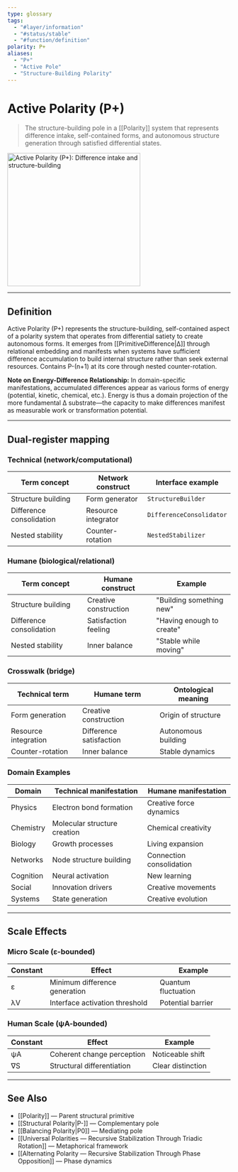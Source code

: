 ```yaml
---
type: glossary
tags:
  - "#layer/information"
  - "#status/stable"
  - "#function/definition"
polarity: P+
aliases:
  - "P+"
  - "Active Pole"
  - "Structure-Building Polarity"
---
```


# Active Polarity (P+)

> The structure-building pole in a [[Polarity]] system that represents difference intake, self-contained forms, and autonomous structure generation through satisfied differential states.

<img src="../../90 - Assets/polarity+.png" alt="Active Polarity (P+): Difference intake and structure-building" width="300"/>

---

## Definition

Active Polarity (P+) represents the structure-building, self-contained aspect of a polarity system that operates from differential satiety to create autonomous forms. It emerges from [[PrimitiveDifference|∆]] through relational embedding and manifests when systems have sufficient difference accumulation to build internal structure rather than seek external resources. Contains P-(n+1) at its core through nested counter-rotation.

**Note on Energy-Difference Relationship:** In domain-specific manifestations, accumulated differences appear as various forms of energy (potential, kinetic, chemical, etc.). Energy is thus a domain projection of the more fundamental ∆ substrate—the capacity to make differences manifest as measurable work or transformation potential.

---

## Dual-register mapping

### Technical (network/computational)

| Term concept | Network construct | Interface example |
|-------------|------------------|-------------------|
| Structure building | Form generator | `StructureBuilder` |
| Difference consolidation | Resource integrator | `DifferenceConsolidator` |
| Nested stability | Counter-rotation | `NestedStabilizer` |

### Humane (biological/relational)

| Term concept | Humane construct | Example |
|-------------|------------------|----------|
| Structure building | Creative construction | "Building something new" |
| Difference consolidation | Satisfaction feeling | "Having enough to create" |
| Nested stability | Inner balance | "Stable while moving" |

### Crosswalk (bridge)

| Technical term | Humane term | Ontological meaning |
|---------------|-------------|-------------------|
| Form generation | Creative construction | Origin of structure |
| Resource integration | Difference satisfaction | Autonomous building |
| Counter-rotation | Inner balance | Stable dynamics |

### Domain Examples

| Domain | Technical manifestation | Humane manifestation |
|--------|------------------------|---------------------|
| Physics | Electron bond formation | Creative force dynamics |
| Chemistry | Molecular structure creation | Chemical creativity |
| Biology | Growth processes | Living expansion |
| Networks | Node structure building | Connection consolidation |
| Cognition | Neural activation | New learning |
| Social | Innovation drivers | Creative movements |
| Systems | State generation | Creative evolution |

---

## Scale Effects

### Micro Scale (ε-bounded)

| Constant | Effect | Example |
|----------|--------|---------|
| ε | Minimum difference generation | Quantum fluctuation |
| λV | Interface activation threshold | Potential barrier |

### Human Scale (ψA-bounded)

| Constant | Effect | Example |
|----------|--------|---------|
| ψA | Coherent change perception | Noticeable shift |
| ∇S | Structural differentiation | Clear distinction |

---

## See Also

- [[Polarity]] — Parent structural primitive
- [[Structural Polarity|P-]] — Complementary pole
- [[Balancing Polarity|P0]] — Mediating pole
- [[Universal Polarities — Recursive Stabilization Through Triadic Rotation]] — Metaphorical framework
- [[Alternating Polarity — Recursive Stabilization Through Phase Opposition]] — Phase dynamics
